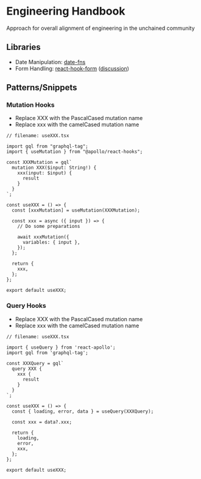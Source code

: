 # Engineering Handbook

Approach for overall alignment of engineering in the unchained community

## Libraries

- Date Manipulation: [date-fns](https://date-fns.org)
- Form Handling: [react-hook-form](https://react-hook-form.com) ([discussion](https://github.com/unchainedshop/engineering-handbook/issues/1))

## Patterns/Snippets

### Mutation Hooks

- Replace XXX with the PascalCased mutation name
- Replace xxx with the camelCased mutation name

```tsx
// filename: useXXX.tsx

import gql from "graphql-tag";
import { useMutation } from "@apollo/react-hooks";

const XXXMutation = gql`
  mutation XXX($input: String!) {
    xxx(input: $input) {
      result
    }
  }
`;

const useXXX = () => {
  const [xxxMutation] = useMutation(XXXMutation);

  const xxx = async ({ input }) => {
    // Do some preparations

    await xxxMutation({
      variables: { input },
    });
  };

  return {
    xxx,
  };
};

export default useXXX;
```

### Query Hooks

- Replace XXX with the PascalCased mutation name
- Replace xxx with the camelCased mutation name

```tsx
// filename: useXXX.tsx

import { useQuery } from 'react-apollo';
import gql from 'graphql-tag';

const XXXQuery = gql`
  query XXX {
    xxx {
      result
    }
  }
`;

const useXXX = () => {
  const { loading, error, data } = useQuery(XXXQuery);

  const xxx = data?.xxx;

  return {
    loading,
    error,
    xxx,
  };
};

export default useXXX;
```

